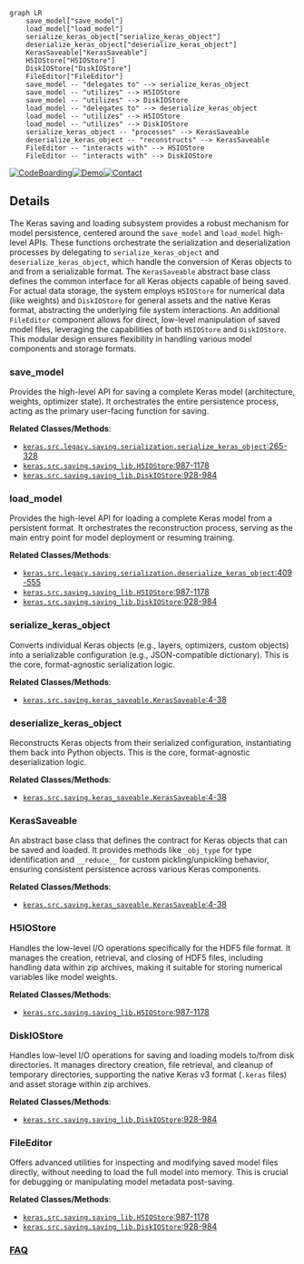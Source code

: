 ```mermaid
graph LR
    save_model["save_model"]
    load_model["load_model"]
    serialize_keras_object["serialize_keras_object"]
    deserialize_keras_object["deserialize_keras_object"]
    KerasSaveable["KerasSaveable"]
    H5IOStore["H5IOStore"]
    DiskIOStore["DiskIOStore"]
    FileEditor["FileEditor"]
    save_model -- "delegates to" --> serialize_keras_object
    save_model -- "utilizes" --> H5IOStore
    save_model -- "utilizes" --> DiskIOStore
    load_model -- "delegates to" --> deserialize_keras_object
    load_model -- "utilizes" --> H5IOStore
    load_model -- "utilizes" --> DiskIOStore
    serialize_keras_object -- "processes" --> KerasSaveable
    deserialize_keras_object -- "reconstructs" --> KerasSaveable
    FileEditor -- "interacts with" --> H5IOStore
    FileEditor -- "interacts with" --> DiskIOStore
```

[![CodeBoarding](https://img.shields.io/badge/Generated%20by-CodeBoarding-9cf?style=flat-square)](https://github.com/CodeBoarding/CodeBoarding)[![Demo](https://img.shields.io/badge/Try%20our-Demo-blue?style=flat-square)](https://www.codeboarding.org/demo)[![Contact](https://img.shields.io/badge/Contact%20us%20-%20contact@codeboarding.org-lightgrey?style=flat-square)](mailto:contact@codeboarding.org)

## Details

The Keras saving and loading subsystem provides a robust mechanism for model persistence, centered around the `save_model` and `load_model` high-level APIs. These functions orchestrate the serialization and deserialization processes by delegating to `serialize_keras_object` and `deserialize_keras_object`, which handle the conversion of Keras objects to and from a serializable format. The `KerasSaveable` abstract base class defines the common interface for all Keras objects capable of being saved. For actual data storage, the system employs `H5IOStore` for numerical data (like weights) and `DiskIOStore` for general assets and the native Keras format, abstracting the underlying file system interactions. An additional `FileEditor` component allows for direct, low-level manipulation of saved model files, leveraging the capabilities of both `H5IOStore` and `DiskIOStore`. This modular design ensures flexibility in handling various model components and storage formats.

### save_model
Provides the high-level API for saving a complete Keras model (architecture, weights, optimizer state). It orchestrates the entire persistence process, acting as the primary user-facing function for saving.


**Related Classes/Methods**:

- <a href="https://github.com/keras-team/keras/blob/master/keras/src/legacy/saving/serialization.py#L265-L328" target="_blank" rel="noopener noreferrer">`keras.src.legacy.saving.serialization.serialize_keras_object`:265-328</a>
- <a href="https://github.com/keras-team/keras/blob/master/keras/src/saving/saving_lib.py#L987-L1178" target="_blank" rel="noopener noreferrer">`keras.src.saving.saving_lib.H5IOStore`:987-1178</a>
- <a href="https://github.com/keras-team/keras/blob/master/keras/src/saving/saving_lib.py#L928-L984" target="_blank" rel="noopener noreferrer">`keras.src.saving.saving_lib.DiskIOStore`:928-984</a>


### load_model
Provides the high-level API for loading a complete Keras model from a persistent format. It orchestrates the reconstruction process, serving as the main entry point for model deployment or resuming training.


**Related Classes/Methods**:

- <a href="https://github.com/keras-team/keras/blob/master/keras/src/legacy/saving/serialization.py#L409-L555" target="_blank" rel="noopener noreferrer">`keras.src.legacy.saving.serialization.deserialize_keras_object`:409-555</a>
- <a href="https://github.com/keras-team/keras/blob/master/keras/src/saving/saving_lib.py#L987-L1178" target="_blank" rel="noopener noreferrer">`keras.src.saving.saving_lib.H5IOStore`:987-1178</a>
- <a href="https://github.com/keras-team/keras/blob/master/keras/src/saving/saving_lib.py#L928-L984" target="_blank" rel="noopener noreferrer">`keras.src.saving.saving_lib.DiskIOStore`:928-984</a>


### serialize_keras_object
Converts individual Keras objects (e.g., layers, optimizers, custom objects) into a serializable configuration (e.g., JSON-compatible dictionary). This is the core, format-agnostic serialization logic.


**Related Classes/Methods**:

- <a href="https://github.com/keras-team/keras/blob/master/keras/src/saving/keras_saveable.py#L4-L38" target="_blank" rel="noopener noreferrer">`keras.src.saving.keras_saveable.KerasSaveable`:4-38</a>


### deserialize_keras_object
Reconstructs Keras objects from their serialized configuration, instantiating them back into Python objects. This is the core, format-agnostic deserialization logic.


**Related Classes/Methods**:

- <a href="https://github.com/keras-team/keras/blob/master/keras/src/saving/keras_saveable.py#L4-L38" target="_blank" rel="noopener noreferrer">`keras.src.saving.keras_saveable.KerasSaveable`:4-38</a>


### KerasSaveable
An abstract base class that defines the contract for Keras objects that can be saved and loaded. It provides methods like `_obj_type` for type identification and `__reduce__` for custom pickling/unpickling behavior, ensuring consistent persistence across various Keras components.


**Related Classes/Methods**:

- <a href="https://github.com/keras-team/keras/blob/master/keras/src/saving/keras_saveable.py#L4-L38" target="_blank" rel="noopener noreferrer">`keras.src.saving.keras_saveable.KerasSaveable`:4-38</a>


### H5IOStore
Handles the low-level I/O operations specifically for the HDF5 file format. It manages the creation, retrieval, and closing of HDF5 files, including handling data within zip archives, making it suitable for storing numerical variables like model weights.


**Related Classes/Methods**:

- <a href="https://github.com/keras-team/keras/blob/master/keras/src/saving/saving_lib.py#L987-L1178" target="_blank" rel="noopener noreferrer">`keras.src.saving.saving_lib.H5IOStore`:987-1178</a>


### DiskIOStore
Handles low-level I/O operations for saving and loading models to/from disk directories. It manages directory creation, file retrieval, and cleanup of temporary directories, supporting the native Keras v3 format (`.keras` files) and asset storage within zip archives.


**Related Classes/Methods**:

- <a href="https://github.com/keras-team/keras/blob/master/keras/src/saving/saving_lib.py#L928-L984" target="_blank" rel="noopener noreferrer">`keras.src.saving.saving_lib.DiskIOStore`:928-984</a>


### FileEditor
Offers advanced utilities for inspecting and modifying saved model files directly, without needing to load the full model into memory. This is crucial for debugging or manipulating model metadata post-saving.


**Related Classes/Methods**:

- <a href="https://github.com/keras-team/keras/blob/master/keras/src/saving/saving_lib.py#L987-L1178" target="_blank" rel="noopener noreferrer">`keras.src.saving.saving_lib.H5IOStore`:987-1178</a>
- <a href="https://github.com/keras-team/keras/blob/master/keras/src/saving/saving_lib.py#L928-L984" target="_blank" rel="noopener noreferrer">`keras.src.saving.saving_lib.DiskIOStore`:928-984</a>




### [FAQ](https://github.com/CodeBoarding/GeneratedOnBoardings/tree/main?tab=readme-ov-file#faq)